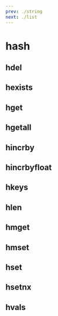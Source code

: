 ```yaml
---
prev: ./string
next: ./list
---
```


# hash

## hdel

## hexists

## hget

## hgetall

## hincrby

## hincrbyfloat

## hkeys

## hlen

## hmget

## hmset

## hset

## hsetnx

## hvals
